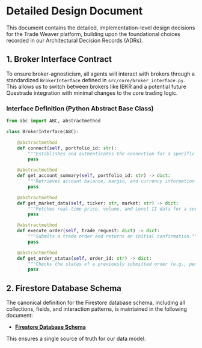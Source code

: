 # Detailed Design Document

This document contains the detailed, implementation-level design decisions for the Trade Weaver platform, building upon the foundational choices recorded in our Architectural Decision Records (ADRs).

## 1. Broker Interface Contract

To ensure broker-agnosticism, all agents will interact with brokers through a standardized `BrokerInterface` defined in `src/core/broker_interface.py`. This allows us to switch between brokers like IBKR and a potential future Questrade integration with minimal changes to the core trading logic.

### Interface Definition (Python Abstract Base Class)

```python
from abc import ABC, abstractmethod

class BrokerInterface(ABC):

    @abstractmethod
    def connect(self, portfolio_id: str):
        """Establishes and authenticates the connection for a specific portfolio."""
        pass

    @abstractmethod
    def get_account_summary(self, portfolio_id: str) -> dict:
        """Retrieves account balance, margin, and currency information."""
        pass

    @abstractmethod
    def get_market_data(self, ticker: str, market: str) -> dict:
        """Fetches real-time price, volume, and Level II data for a security."""
        pass

    @abstractmethod
    def execute_order(self, trade_request: dict) -> dict:
        """Submits a trade order and returns an initial confirmation."""
        pass

    @abstractmethod
    def get_order_status(self, order_id: str) -> dict:
        """Checks the status of a previously submitted order (e.g., pending, filled, cancelled)."""
        pass
```

## 2. Firestore Database Schema

The canonical definition for the Firestore database schema, including all collections, fields, and interaction patterns, is maintained in the following document:

- **[Firestore Database Schema](./02-firestore-database-schema.md)**

This ensures a single source of truth for our data model.
  